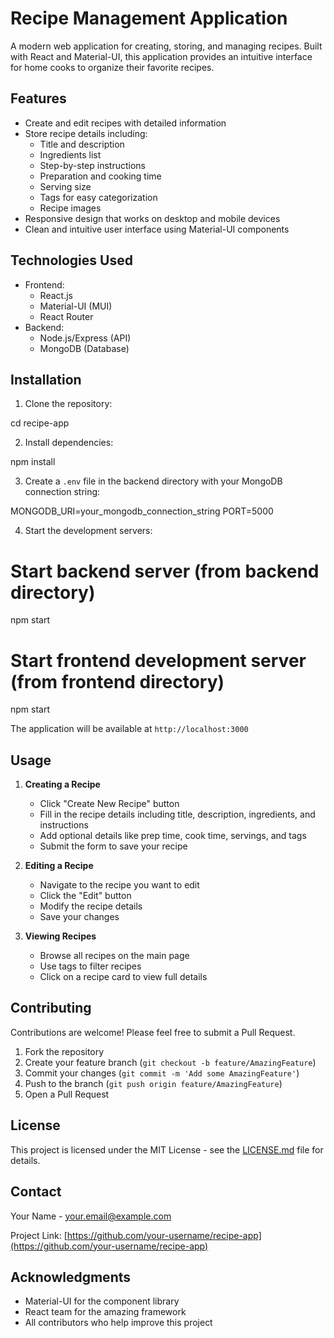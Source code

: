 # Recipe Management Application

A modern web application for creating, storing, and managing recipes. Built with React and Material-UI, this application provides an intuitive interface for home cooks to organize their favorite recipes.

## Features

- Create and edit recipes with detailed information
- Store recipe details including:
  - Title and description
  - Ingredients list
  - Step-by-step instructions
  - Preparation and cooking time
  - Serving size
  - Tags for easy categorization
  - Recipe images
- Responsive design that works on desktop and mobile devices
- Clean and intuitive user interface using Material-UI components

## Technologies Used

- Frontend:
  - React.js
  - Material-UI (MUI)
  - React Router
- Backend:
  - Node.js/Express (API)
  - MongoDB (Database)

## Installation

1. Clone the repository:

cd recipe-app

2. Install dependencies:

npm install

3. Create a `.env` file in the backend directory with your MongoDB connection string:

MONGODB_URI=your_mongodb_connection_string
PORT=5000

4. Start the development servers:

# Start backend server (from backend directory)
npm start

# Start frontend development server (from frontend directory)
npm start

The application will be available at `http://localhost:3000`

## Usage

1. **Creating a Recipe**
   - Click "Create New Recipe" button
   - Fill in the recipe details including title, description, ingredients, and instructions
   - Add optional details like prep time, cook time, servings, and tags
   - Submit the form to save your recipe

2. **Editing a Recipe**
   - Navigate to the recipe you want to edit
   - Click the "Edit" button
   - Modify the recipe details
   - Save your changes

3. **Viewing Recipes**
   - Browse all recipes on the main page
   - Use tags to filter recipes
   - Click on a recipe card to view full details

## Contributing

Contributions are welcome! Please feel free to submit a Pull Request.

1. Fork the repository
2. Create your feature branch (`git checkout -b feature/AmazingFeature`)
3. Commit your changes (`git commit -m 'Add some AmazingFeature'`)
4. Push to the branch (`git push origin feature/AmazingFeature`)
5. Open a Pull Request

## License

This project is licensed under the MIT License - see the [LICENSE.md](LICENSE.md) file for details.

## Contact

Your Name - [your.email@example.com](mailto:your.email@example.com)

Project Link: [https://github.com/your-username/recipe-app](https://github.com/your-username/recipe-app)

## Acknowledgments

- Material-UI for the component library
- React team for the amazing framework
- All contributors who help improve this project

